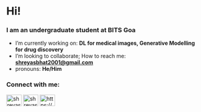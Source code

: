 <h1 align="left">Hi!</h1>
<h3 align="left">I am an undergraduate student at BITS Goa</h3>

- I’m currently working on: **DL for medical images, Generative Modelling for drug discovery**
- I’m looking to collaborate; How to reach me: **shreyasbhat2001@gmail.com**
- pronouns: **He/Him**

<h3 align="left">Connect with me:</h3>
<p align="left">
<a href="https://sites.google.com/goa.bits-pilani.ac.in/shreyasbhat/home" target="blank"><img align="center" src="https://cdn.jsdelivr.net/npm/simple-icons@3.0.1/icons/wordpress.svg" alt="shreyasbhat23" height="30" width="40" /></a>
<a href="https://twitter.com/shreyasbhat23" target="blank"><img align="center" src="https://cdn.jsdelivr.net/npm/simple-icons@3.0.1/icons/twitter.svg" alt="shreyasbhat23" height="30" width="40" /></a>
<a href="https://linkedin.com/in/https://www.linkedin.com/in/shreyas-bhat-73a1a451/" target="blank"><img align="center" src="https://cdn.jsdelivr.net/npm/simple-icons@3.0.1/icons/linkedin.svg" alt="https://www.linkedin.com/in/shreyas-bhat-73a1a451/" height="30" width="40" /></a>
</p>

